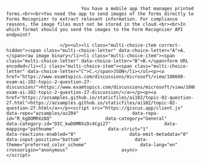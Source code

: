 <p class="card-text">
							
								You have a mobile app that manages printed forms.<br><br>You need the app to send images of the forms directly to Forms Recognizer to extract relevant information. For compliance reasons, the image files must not be stored in the cloud.<br><br>In which format should you send the images to the Form Recognizer API endpoint?
							
						</p><ul><li class="multi-choice-item correct-hidden"><span class="multi-choice-letter" data-choice-letter="A">A.</span>raw image binary</li><li class="multi-choice-item"><span class="multi-choice-letter" data-choice-letter="B">B.</span>form URL encoded</li><li class="multi-choice-item"><span class="multi-choice-letter" data-choice-letter="C">C.</span>JSON</li></ul><p><a href="https://www.examtopics.com/discussions/microsoft/view/108600-exam-ai-102-topic-2-question-27-discussion/">https://www.examtopics.com/discussions/microsoft/view/108600-exam-ai-102-topic-2-question-27-discussion/</a></p><p><a href="https://azsamples.github.io/staticfiles/ai102/topic-02-question-27.html">https://azsamples.github.io/staticfiles/ai102/topic-02-question-27.html</a></p><script src="https://giscus.app/client.js"                    data-repo="azsamples/az204"                    data-repo-id="R_kgDOMRXzDQ"                    data-category="General"                    data-category-id="DIC_kwDOMRXzDc4Cgi27"                    data-mapping="pathname"                    data-strict="1"                    data-reactions-enabled="0"                    data-emit-metadata="0"                    data-input-position="bottom"                    data-theme="preferred_color_scheme"                    data-lang="en"                    crossorigin="anonymous"                    async>                    </script>